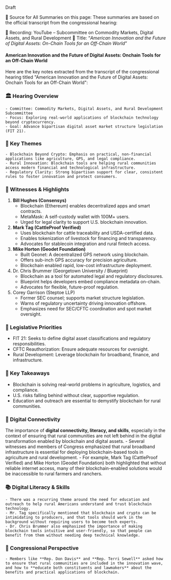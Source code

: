 Draft

📄 Source for All Summaries on this page:
These summaries are based on the official transcript from the congressional hearing:

🎥 Recording: YouTube – Subcommittee on Commodity Markets, Digital Assets, and Rural Development
📌 Title: “_American Innovation and the Future of Digital Assets: On-Chain Tools for an Off-Chain World_”

#### American Innovation and the Future of Digital Assets: Onchain Tools for an Off-Chain World
Here are the key notes extracted from the transcript of the congressional hearing titled "American Innovation and the Future of Digital Assets: Onchain Tools for an Off-Chain World":

### 🏛️ Hearing Overview
    - Committee: Commodity Markets, Digital Assets, and Rural Development Subcommittee
    - Focus: Exploring real-world applications of blockchain technology beyond cryptocurrency.
    - Goal: Advance bipartisan digital asset market structure legislation (FIT 21).
### 🎯 Key Themes
    - Blockchain Beyond Crypto: Emphasis on practical, non-financial applications like agriculture, GPS, and legal compliance.
    - Rural Innovation: Blockchain tools are helping rural communities access modern financial and technological infrastructure.
    - Regulatory Clarity: Strong bipartisan support for clear, consistent rules to foster innovation and protect consumers.
### 👥 Witnesses & Highlights
1. **Bill Hughes (Consensys)**
    - Blockchain (Ethereum) enables decentralized apps and smart contracts.
    - MetaMask: A self-custody wallet with 100M+ users.
    - Urged for legal clarity to support U.S. blockchain innovation.
2. **Mark Tag (CattleProof Verified)**
    - Uses blockchain for cattle traceability and USDA-certified data.
    - Enables tokenization of livestock for financing and transparency.
    - Advocates for stablecoin integration and rural fintech access.
3. **Mike Horton (Geodet Foundation)**
    - Built Geonet: A decentralized GPS network using blockchain.
    - Offers sub-inch GPS accuracy for precision agriculture.
    - Blockchain enabled rapid, low-cost infrastructure deployment.
4. Dr. Chris Brummer (Georgetown University / Blueprint)
    - Blockchain as a tool for automated legal and regulatory disclosures.
    - Blueprint helps developers embed compliance metadata on-chain.
    - Advocates for flexible, future-proof regulation.
5. Corey Garrison (Steptoe LLP)
    - Former SEC counsel; supports market structure legislation.
    - Warns of regulatory uncertainty driving innovation offshore.
    - Emphasizes need for SEC/CFTC coordination and spot market oversight.

### 🧩 Legislative Priorities
- FIT 21: Seeks to define digital asset classifications and regulatory responsibilities.
- CFTC Reauthorization: Ensure adequate resources for oversight.
- Rural Development: Leverage blockchain for broadband, finance, and infrastructure.

### 🧠 Key Takeaways
- Blockchain is solving real-world problems in agriculture, logistics, and compliance.
- U.S. risks falling behind without clear, supportive regulation.
- Education and outreach are essential to demystify blockchain for rural communities.




### 🔌 Digital Connectivity
The importance of **digital connectivity, literacy, and skills**, especially in the context of ensuring that rural communities are not left behind in the digital transformation enabled by blockchain and digital assets. 
    - Several witnesses and members of Congress emphasized that rural broadband infrastructure is essential for deploying blockchain-based tools in agriculture and rural development.
    - For example, Mark Tag (CattleProof Verified) and Mike Horton (Geodet Foundation) both highlighted that without reliable internet access, many of their blockchain-enabled solutions would be inaccessible to rural farmers and ranchers.
### 📚 Digital Literacy & Skills
    - There was a recurring theme around the need for education and outreach to help rural Americans understand and trust blockchain technology.
    - Mr. Tag specifically mentioned that blockchain and crypto can be intimidating to producers, and that tools should work in the background without requiring users to become tech experts.
    - Dr. Chris Brummer also emphasized the importance of making blockchain tools intuitive and user-friendly, so that people can benefit from them without needing deep technical knowledge.
### 🧠 Congressional Perspective
    - Members like **Rep. Don Davis** and **Rep. Terri Sewell** asked how to ensure that rural communities are included in the innovation wave, and how to **educate both constituents and lawmakers** about the benefits and practical applications of blockchain.
